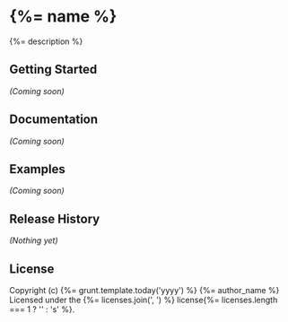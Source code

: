 # {%= name %}
{%= description %}

## Getting Started
_(Coming soon)_

## Documentation
_(Coming soon)_

## Examples
_(Coming soon)_

## Release History
_(Nothing yet)_

## License
Copyright (c) {%= grunt.template.today('yyyy') %} {%= author_name %}
Licensed under the {%= licenses.join(', ') %} license{%= licenses.length === 1 ? '' : 's' %}.
